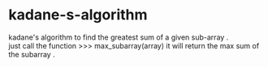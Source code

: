 # kadane-s-algorithm
kadane's algorithm to find the greatest sum of a given sub-array .<br>
just call the function >>>   max_subarray(array) it will return the max sum of the subarray .
